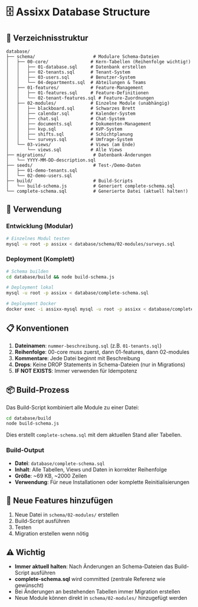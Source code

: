 # 🗄️ Assixx Database Structure

## 📁 Verzeichnisstruktur

```
database/
├── schema/                      # Modulare Schema-Dateien
│   ├── 00-core/                # Kern-Tabellen (Reihenfolge wichtig!)
│   │   ├── 01-database.sql     # Datenbank erstellen
│   │   ├── 02-tenants.sql      # Tenant-System
│   │   ├── 03-users.sql        # Benutzer-System
│   │   └── 04-departments.sql  # Abteilungen & Teams
│   ├── 01-features/            # Feature-Management
│   │   ├── 01-features.sql     # Feature-Definitionen
│   │   └── 02-tenant-features.sql # Feature-Zuordnungen
│   ├── 02-modules/             # Einzelne Module (unabhängig)
│   │   ├── blackboard.sql      # Schwarzes Brett
│   │   ├── calendar.sql        # Kalender-System
│   │   ├── chat.sql            # Chat-System
│   │   ├── documents.sql       # Dokumenten-Management
│   │   ├── kvp.sql             # KVP-System
│   │   ├── shifts.sql          # Schichtplanung
│   │   └── surveys.sql         # Umfrage-System
│   └── 03-views/               # Views (am Ende)
│       └── views.sql           # Alle Views
├── migrations/                  # Datenbank-Änderungen
│   └── YYYY-MM-DD-description.sql
├── seeds/                       # Test-/Demo-Daten
│   ├── 01-demo-tenants.sql
│   └── 02-demo-users.sql
├── build/                       # Build-Scripts
│   └── build-schema.js          # Generiert complete-schema.sql
└── complete-schema.sql          # Generierte Datei (aktuell halten!)
```

## 🔧 Verwendung

### Entwicklung (Modular)

```bash
# Einzelnes Modul testen
mysql -u root -p assixx < database/schema/02-modules/surveys.sql
```

### Deployment (Komplett)

```bash
# Schema builden
cd database/build && node build-schema.js

# Deployment lokal
mysql -u root -p assixx < database/complete-schema.sql

# Deployment Docker
docker exec -i assixx-mysql mysql -u root -p assixx < database/complete-schema.sql
```

## 📋 Konventionen

1. **Dateinamen**: `nummer-beschreibung.sql` (z.B. `01-tenants.sql`)
2. **Reihenfolge**: 00-core muss zuerst, dann 01-features, dann 02-modules
3. **Kommentare**: Jede Datei beginnt mit Beschreibung
4. **Drops**: Keine DROP Statements in Schema-Dateien (nur in Migrations)
5. **IF NOT EXISTS**: Immer verwenden für Idempotenz

## 📦 Build-Prozess

Das Build-Script kombiniert alle Module zu einer Datei:

```bash
cd database/build
node build-schema.js
```

Dies erstellt `complete-schema.sql` mit dem aktuellen Stand aller Tabellen.

### Build-Output

- **Datei**: `database/complete-schema.sql`
- **Inhalt**: Alle Tabellen, Views und Daten in korrekter Reihenfolge
- **Größe**: ~69 KB, ~2000 Zeilen
- **Verwendung**: Für neue Installationen oder komplette Reinitialisierungen

## 📝 Neue Features hinzufügen

1. Neue Datei in `schema/02-modules/` erstellen
2. Build-Script ausführen
3. Testen
4. Migration erstellen wenn nötig

## ⚠️ Wichtig

- **Immer aktuell halten**: Nach Änderungen an Schema-Dateien das Build-Script ausführen
- **complete-schema.sql** wird committed (zentrale Referenz wie gewünscht)
- Bei Änderungen an bestehenden Tabellen immer Migration erstellen
- Neue Module können direkt in `schema/02-modules/` hinzugefügt werden
